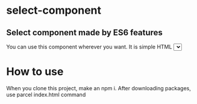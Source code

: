 # select-component
## Select component made by ES6 features
You can use this component wherever you want. It is simple HTML <select> tag with data. 
Written on JS classes and ES6 features.
# How to use
When you clone this project, make an 
    npm i. 
After downloading packages, use 
    parcel index.html command
